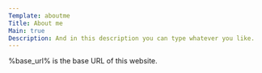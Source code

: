 ```yaml
---
Template: aboutme
Title: About me
Main: true
Description: And in this description you can type whatever you like.
---
```


%base_url% is the base URL of this website.
